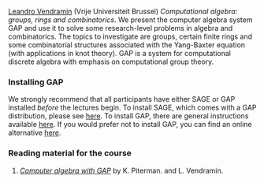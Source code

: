 [Leandro Vendramin](https://vendramin.github.io) (Vrije Universiteit Brussel)
_Computational algebra: groups, rings and combinatorics_. We present the computer algebra system GAP and use it to solve some research-level problems in algebra and combinatorics. The topics to investigate are groups, certain finite rings and some combinatorial structures associated with the Yang-Baxter equation (with applications in knot theory).  GAP is a system for computational discrete algebra with emphasis on computational group theory. 


### Installing GAP ###

We strongly recommend that all participants have either SAGE or GAP installed _before_ 
the lectures begin. To install SAGE, which comes with a GAP distribution,
please see [here](https://doc.sagemath.org/html/en/installation/index.html). To install GAP, 
there are general instructions available [here](https://www.gap-system.org/Download/index.html). 
If you would prefer not to install GAP, you can find an online alternative 
[here](https://github.com/gap-system/try-gap-in-jupyter).

### Reading material for the course ###

1. [_Computer algebra with GAP_](vendramin/gap.pdf) by K. Piterman. and L. Vendramin. 